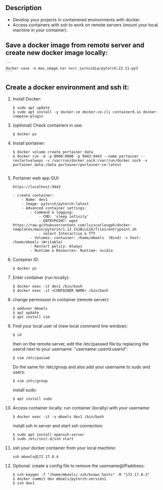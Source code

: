 Description
-----------

- Develop your projects in containered environments with docker. 
- Access containers with ssh to work on remote servers (mount your local machine in your container).




Save a docker image from remote server and create new docker image locally:
---------------------------------------------------------------------------
	```
	docker save -o max_image.tar nvcr.io/nvidia/pytorch:22.11-py3
	```



Create a docker environment and ssh it:
---------------------------------------
   
    
2. Install Docker:
    ```
    $ sudo apt update
    $ sudo apt install -y docker-ce docker-ce-cli containerd.io docker-compose-plugin
    ```

2. (optional) Check containers in use:
	```
	$ docker ps
	```

3. Install portainer:
	```
	$ docker volume create portainer_data
	$ docker run -d -p 8000:8000 -p 9443:9443 --name portainer --restart=always -v /var/run/docker.sock:/var/run/docker.sock -v portainer_data:/data portainer/portainer-ce:latest


4. Portainer web app GUI:
	```
	https://localhost:9443
	```
	
	```
	- create container:
		- Name: dev1
		- Image: pytorch/pytorch:latest
		- Advanced container settings:
			- Command & logging:
				- CMD: 'sleep infinity'
				- ENTRYPOINT: wget https://raw.githubusercontent.com/luiscarlosgph/docker-templates/main/pytorch/1.12.1%2Bcu116/files/entrypoint.sh
				- select Interactive & TTY
			- Volumes: container: /home/mboels  (Bind) -> host: /home/mboels (Writable)
			- Restart policy: Always
			- Runtime & Resources: Runtime: nvidia
	```
	

6. Container ID:
	```
	$ docker ps
	```
			

4. Enter container (run locally):
	```
	$ docker exec -it dev1 /bin/bash
	$ docker exec -it <CONTAINER NAME> /bin/bash
	```

7. change permission in container (remote server):
	```
	$ adduser mboels
	$ apt update
	$ apt install vim
	```
5. Find your local user id (new local command line window):
	```
	$ id
	```
	then on the remote server, edit the /etc/passwd file by replacing the userid next to your username: "username::userid:userid":
	```
	$ vim /etc/passwd
	```
	Do the same for /etc/group and also add your username to sudo and users:
	```
	$ vim /etc/group
	```
	install sudo:
	```
	$ apt install sudo
	```


6. Access container locally:
	run container (locally) with your username:
	```
	$ docker exec -it -u mboels dev1 /bin/bash
	```
	install ssh in server and start ssh connection:
	```
	$ sudo apt install openssh-server
	$ sudo /etc/init.d/ssh start
	```

7. ssh your docker container from your local machine:
	```
	ssh mboels@172.17.0.4
	```

8. Optional: create a config file to remove the username@IPaddress:

	```
	$ ssh-keygen -f "/home/mboels/.ssh/known_hosts" -R "172.17.0.3"
	$ docker commit dev mboels/pytorch:version1
	$ ssh dev1
	```


